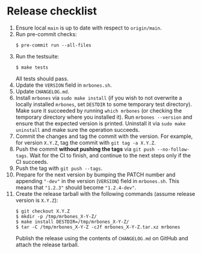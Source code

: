 # Release checklist
1. Ensure local `main` is up to date with respect to `origin/main`.
2. Run pre-commit checks:
   ```console
   $ pre-commit run --all-files
   ```
3. Run the testsuite:
   ```console
   $ make tests
   ```
   All tests should pass.
4. Update the `VERSION` field in `mrbones.sh`.
5. Update `CHANGELOG.md`.
6. Install `mrbones` via `sudo make install` (if you wish to not overwrite a locally installed
   `mrbones`, set `DESTDIR` to some temporary test directory). Make sure it succeeded by running
   `which mrbones` (or checking the temporary directory where you installed it). Run
   `mrbones --version` and ensure that the expected version is printed. Uninstall it via `sudo make
   uninstall` and make sure the operation succeeds.
7. Commit the changes and tag the commit with the version. For example, for version `X.Y.Z`, tag
   the commit with `git tag -a X.Y.Z`.
8. Push the commit **without pushing the tags** via `git push --no-follow-tags`. Wait for the CI to
   finish, and continue to the next steps only if the CI succeeds.
9. Push the tag with `git push --tags`.
10. Prepare for the next version by bumping the PATCH number and appending `"-dev"` in the version
    (`VERSION`) field in `mrbones.sh`. This means that `"1.2.3"` should become `"1.2.4-dev"`.
11. Create the release tarball with the following commands (assume release version is `X.Y.Z`):
    ```console
    $ git checkout X.Y.Z
    $ mkdir -p /tmp/mrbones_X-Y-Z/
    $ make install DESTDIR=/tmp/mrbones_X-Y-Z/
    $ tar -C /tmp/mrbones_X-Y-Z -cJf mrbones_X-Y-Z.tar.xz mrbones
    ```
    Publish the release using the contents of `CHANGELOG.md` on GitHub and attach the release
    tarball.
